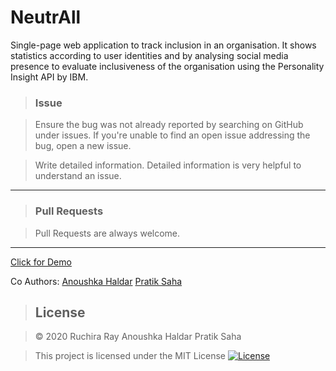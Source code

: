 # NeutrAll
Single-page web application to track inclusion in an organisation. It shows statistics according to user identities and by analysing social media presence to evaluate inclusiveness of the organisation using the Personality Insight API by IBM.

> ### Issue 

> Ensure the bug was not already reported by searching on GitHub under issues. If you're unable to find an open issue addressing the bug, open a new issue.

> Write detailed information. Detailed information is very helpful to understand an issue.

---

> ### Pull Requests

> Pull Requests are always welcome.

---

[Click for Demo](https://neutrall--rayruchira.repl.co/)

Co Authors:
[Anoushka Haldar](https://github.com/anoushka-h)
[Pratik Saha](https://github.com/PratikSaha198)

> ## License

> © 2020 Ruchira Ray Anoushka Haldar Pratik Saha

> This project is licensed under the MIT License 
[![License](http://img.shields.io/:license-mit-blue.svg?style=flat-square)](http://badges.mit-license.org)
